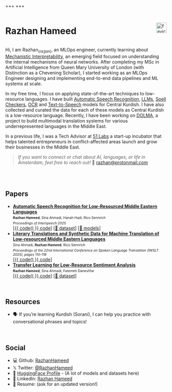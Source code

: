 +++
+++

<div style="display: flex; justify-content: space-between; align-items: center;">
    <h1>Razhan Hameed</h1>
    <img src="/favicon.ico" alt="favicon" style="height: 32px; width: 32px;">
</div>


Hi, I am Razhan<sub>(ɾɑʒɑn)</sub>, an MLOps engineer, currently learning about [Mechanistic Interpretability](https://github.com/RazhanHameed/MI_playground), an emerging field focused on understanding the internal mechanisms of neural networks. After completing my MSc in Artificial Intelligence from Queen Mary University of London (with Distinction as a Chevening Scholar), I started working as an MLOps Engineer designing and implementing end-to-end data pipelines and ML systems at scale.
<br>


In my free time, I focus on applying state-of-the-art techniques to low-resource languages. I have built [Automatic Speech Recognition](https://huggingface.co/spaces/razhan/whisper-ckb-demo), [LLMs](https://github.com/RazhanHameed/kurdish-llama), [Spell Checkers](https://github.com/RazhanHameed/kurd-spell), [OCR](https://github.com/RazhanHameed/kurdish-ocr) and [Text-to-Speech](https://huggingface.co/razhan/mms-tts-ckb) models for Central Kurdish. I have also collected and curated the data for each of these models as Central Kurdish is a low-resource language. Recently, I have been working on [DOLMA](https://dolma-nlp.github.io), a project to build multimodal translation systems for various underrepresented languages in the Middle East.<br>

In a previous life, I was a Tech Advisor at [51 Labs](https://fiveonelabs.org/) a start-up incubator that helps talented entrepreneurs in conflict-affected areas launch and grow their businesses in the Middle East.<br />

> *If you want to connect or chat about AI, languages, or life in Amsterdam, feel free to reach out!* 📨 [razhan@protonmail.com](mailto:razhan@protonmail.com)
<br>


<br>

## Papers
- **[Automatic Speech Recognition for Low-Resourced Middle Eastern Languages](https://sinaahmadi.github.io/docs/articles/hameed2025ASR-ME.pdf)** \
  <span style="font-size:0.75em;"><strong>Razhan Hameed</strong>, Sina Ahmadi, Hanah Hadi, Rico Sennrich</span> \
  <span style="font-size:0.75em; font-style:italic;">Proceedings of Interspeech 2025</span> \
  [[{{ code() }} code](https://github.com/DOLMA-NLP/asr)] [[🤗 dataset](https://huggingface.co/datasets/razhan/DOLMA-speech)] [[🤗 models](https://huggingface.co/collections/razhan/dolma-asr-models-686d7c2f95e8b3d776ec2d31)]
- **[Literary Translations and Synthetic Data for Machine Translation of Low-resourced Middle Eastern Languages](https://aclanthology.org/2025.iwslt-1.10.pdf)** \
  <span style="font-size:0.75em;">Sina Ahmadi, <strong>Razhan Hameed</strong>, Rico Sennrich</span> \
  <span style="font-size:0.75em; font-style:italic;">Proceedings of the 22nd International Conference on Spoken Language Translation (IWSLT 2025), pages 110-118</span> \
  [[{{ code() }} code](https://github.com/DOLMA-NLP/bitext-mining)]
- **[Transfer Learning for Low-Resource Sentiment Analysis](https://arxiv.org/abs/2304.04703)** \
  <span style="font-size:0.75em;"><strong>Razhan Hameed</strong>, Sina Ahmadi, Fatemeh Daneshfar</span> \
  [[{{ code() }} code](https://github.com/RazhanHameed)] [[🤗 dataset](https://huggingface.co/datasets/razhan/sentiment)]
<br>

<!-- ## projects -->



## Resources

- 🗣 If you’re learning Kurdish (Sorani), I can help you practice with conversational phrases and topics!

<br />

## Social

- 💻 Github: [RazhanHameed](https://github.com/RazhanHameed)
- 𝕏 Twitter: [@RazhanHameed](https://twitter.com/RazhanHameed)
- 🤗 [HuggingFace Profile](https://huggingface.co/razhan/) - (A lot of models and datasets here)
- 💼 LinkedIn: [Razhan Hameed](https://www.linkedin.com/in/razhan-hameed/)
- 📄 Resume: (ask for an updated version!)